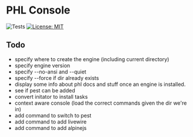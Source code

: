 # PHL Console

![Tests](https://github.com/paulhenri-l/console/workflows/Tests/badge.svg)
[![License: MIT](https://img.shields.io/badge/License-MIT-blue.svg)](LICENSE)

## Todo

- specify where to create the engine (including current directory)
- specify engine version
- specify --no-ansi and --quiet
- specify --force if dir already exists
- display some info about phl docs and stuff once an engine is installed.
- see if pest can be added
- convert initator to install tasks
- context aware console (load the correct commands given the dir we're in)
- add command to switch to pest
- add command to add livewire
- add command to add alpinejs
